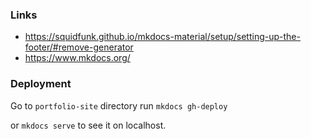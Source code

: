 
 
### Links
- https://squidfunk.github.io/mkdocs-material/setup/setting-up-the-footer/#remove-generator
- https://www.mkdocs.org/


### Deployment
Go to `portfolio-site` directory
run `mkdocs gh-deploy`

or `mkdocs serve` to see it on localhost.



